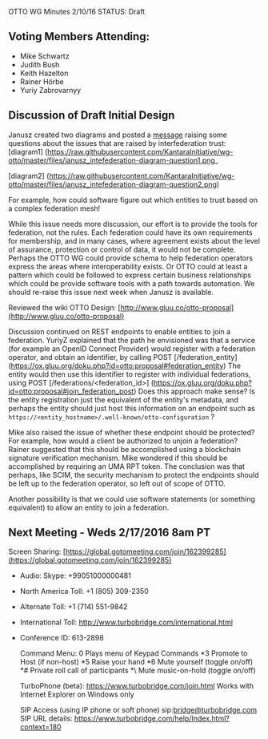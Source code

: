 OTTO WG Minutes 2/10/16
STATUS: Draft

## Voting Members Attending:
 - Mike Schwartz
 - Judith Bush
 - Keith Hazelton
 - Rainer Hörbe
 - Yuriy Zabrovarnyy

## Discussion of Draft Initial Design

Janusz created two diagrams and posted a 
[message](http://kantarainitiative.org/pipermail/wg-otto/2016-February/000191.html) raising some 
questions about the issues that are raised by interfederation trust: 
[diagram1]
(https://raw.githubusercontent.com/KantaraInitiative/wg-otto/master/files/janusz_intefederation-diagram-question1.png_

[diagram2]
(https://raw.githubusercontent.com/KantaraInitiative/wg-otto/master/files/janusz_intefederation-diagram-question2.png)

For example, how could software figure out which entities to trust based on a complex federation mesh! 

While this issue needs more discussion, our effort is to provide the tools for federation, not the rules.
Each federation could have its own requirements for membership, and in many cases, where agreement exists
about the level of assurance, protection or control of data, it would not be complete. Perhaps the OTTO WG
could provide schema to help federation operators express the areas where interoperability exists. Or OTTO
could at least a pattern which could be followed to express certain business relationships which could be
provide software tools with a path towards automation. We should re-raise this issue next week when Janusz is available.

Reviewed the wiki OTTO Design: [http://www.gluu.co/otto-proposal](http://www.gluu.co/otto-proposal)

Discussion continued on REST endpoints to enable entities to join a federation. YuriyZ explained that the path 
he envisioned was that a service (for example an OpenID Connect Provider) would register with a federation operator, 
and obtain an identifier, by calling POST [/federation_entity]
(https://ox.gluu.org/doku.php?id=otto:proposal#federation_entity) The entity would then use this identifier to register 
with individual federations, using POST [/federations/<federation_id>]
(https://ox.gluu.org/doku.php?id=otto:proposal#join_federation_post) Does this approach make sense? Is the entity
registration just the equivalent of the entity's metadata, and perhaps the entity should just host this information
on an endpoint such as `https://<entity_hostname>/.well-known/otto-configuration` ? 

Mike also raised the issue of whether these endpoint should be protected? For example, how would a client
be authorized to unjoin a federation? Rainer suggested that this should be accomplished using a blockchain 
signature verification mechanism. Mike wondered if this should be accomplished by requiring an UMA RPT token. 
The conclusion was that perhaps, like SCIM, the security mechanism to protect the endpoints should be left 
up to the federation operator, so left out of scope of OTTO.

Another possibility is that we could use software statements (or something equivalent) to allow an entity
to join a federation.


## Next Meeting - Weds 2/17/2016 8am PT

Screen Sharing: [https://global.gotomeeting.com/join/162399285](https://global.gotomeeting.com/join/162399285)

 - Audio: Skype: +99051000000481
 - North America Toll: +1 (805) 309-2350
 - Alternate Toll: +1 (714) 551-9842
 - International Toll: http://www.turbobridge.com/international.html

 - Conference ID: 613-2898

    Command Menu: 0 Plays menu of Keypad Commands *3 Promote to Host (if non-host) *5 Raise your hand 
    *6 Mute yourself (toggle on/off) *# Private roll call of participants *\ Mute music-on-hold (toggle on/off)

    TurboPhone (beta): https://www.turbobridge.com/join.html Works with Internet Explorer on Windows only

    SIP Access (using IP phone or soft phone) sip:bridge@turbobridge.com
    SIP URL details: https://www.turbobridge.com/help/Index.html?context=180

